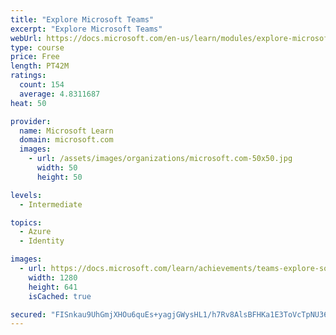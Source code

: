 ```yaml
---
title: "Explore Microsoft Teams"
excerpt: "Explore Microsoft Teams"
webUrl: https://docs.microsoft.com/en-us/learn/modules/explore-microsoft-teams/
type: course
price: Free
length: PT42M
ratings:
  count: 154
  average: 4.8311687
heat: 50

provider:
  name: Microsoft Learn
  domain: microsoft.com
  images:
    - url: /assets/images/organizations/microsoft.com-50x50.jpg
      width: 50
      height: 50

levels:
  - Intermediate

topics:
  - Azure
  - Identity

images:
  - url: https://docs.microsoft.com/learn/achievements/teams-explore-social.png
    width: 1280
    height: 641
    isCached: true

secured: "FISnkau9UhGmjXHOu6quEs+yagjGWysHL1/h7Rv8AlsBFHKa1E3ToVcTpNU36UddPY9afxoOY2sdptZK9GI3YA08X6VjybJ4IT8GmQMMHXG2vgyfDxouWSkADjYWfrzZTGgatLlw/ZEeli7xkrFF7C8WYv86q6Zi/0Iw0LM3etpAV9sejl4PpxxdyFCBZxjeaAUW7oc57TkAK7ELqILR68EuJN3BV6TCvKACT+saycfByYIcwlxxHePR7QrdoNeAJ0JJOgWeWpkR/E8hcHjZ5yR9a+Bu7FNiPp46FkdU2LRwz+xr3m17bhO76cTo3sc5G1msHCnHA/mzyz4hWkQS4er9tBRI8y9XMbPt96LOx/gRSoWqrWCRScAA59aas6gleST8OS2g/9BEnAmscdP2Op6oqLhRp+kBs+o6GAxVEqc=;KOxkffvZnigELzmE+AqUPg=="
---
```


